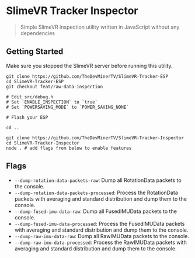 # SlimeVR Tracker Inspector

> Simple SlimeVR inspection utility written in JavaScript without any dependencies

## Getting Started

Make sure you stopped the SlimeVR server before running this utility.

```shell
git clone https://github.com/TheDevMinerTV/SlimeVR-Tracker-ESP
cd SlimeVR-Tracker-ESP
git checkout feat/raw-data-inspection

# Edit src/debug.h
# Set `ENABLE_INSPECTION` to `true`
# Set `POWERSAVING_MODE` to `POWER_SAVING_NONE`

# Flash your ESP

cd ..

git clone https://github.com/TheDevMinerTV/SlimeVR-Tracker-Inspector
cd SlimeVR-Tracker-Inspector
node . # add flags from below to enable features
```

## Flags

- `--dump-rotation-data-packets-raw`: Dump all RotationData packets to the console.
- `--dump-rotation-data-packets-processed`: Process the RotationData packets with averaging and standard distribution and dump them to the console.
- `--dump-fused-imu-data-raw`: Dump all FusedIMUData packets to the console.
- `--dump-fused-imu-data-processed`: Process the FusedIMUData packets with averaging and standard distribution and dump them to the console.
- `--dump-raw-imu-data-raw`: Dump all RawIMUData packets to the console.
- `--dump-raw-imu-data-processed`: Process the RawIMUData packets with averaging and standard distribution and dump them to the console.
